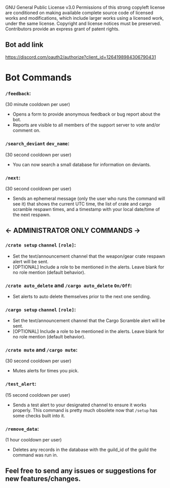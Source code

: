 GNU General Public License v3.0
Permissions of this strong copyleft license are conditioned on making available complete source code of licensed works and modifications, which include larger works using a licensed work, under the same license. Copyright and license notices must be preserved. Contributors provide an express grant of patent rights.

## Bot add link
https://discord.com/oauth2/authorize?client_id=1264198984306790431

# Bot Commands
### `/feedback`:
(30 minute cooldown per user)
- Opens a form to provide anonymous feedback or bug report about the bot.
 - Reports are visible to all members of the support server to vote and/or comment on.
### `/search_deviant` `dev_name`:
(30 second cooldown per user)
- You can now search a small database for information on deviants.
### `/next`:
(30 second cooldown per user)
- Sends an ephemeral message (only the user who runs the command will see it) that shows the current UTC time, the list of crate and cargo scramble respawn times, and a timestamp with your local date/time of the next respawn.

## <- ADMINISTRATOR ONLY COMMANDS ->
### `/crate setup` `channel` `[role]`:
- Set the text/announcement channel that the weapon/gear crate respawn alert will be sent.
- [OPTIONAL] Include a role to be mentioned in the alerts.  Leave blank for no role mention (default behavior).
### `/crate auto_delete` and `/cargo auto_delete` `On/Off`:
- Set alerts to auto delete themselves prior to the next one sending.
### `/cargo setup` `channel` `[role]`:
- Set the text/announcement channel that the Cargo Scramble alert will be sent.
- [OPTIONAL] Include a role to be mentioned in the alerts.  Leave blank for no role mention (default behavior).
### `/crate mute` and `/cargo mute`:
(30 second cooldown per user)
- Mutes alerts for times you pick.
### `/test_alert`:
(15 second cooldown per user)
- Sends a test alert to your designated channel to ensure it works properly.  This command is pretty much obsolete now that `/setup` has some checks built into it.
### `/remove_data`:
(1 hour cooldown per user)
- Deletes any records in the database with the guild_id of the guild the command was run in.

## Feel free to send any issues or suggestions for new features/changes.
